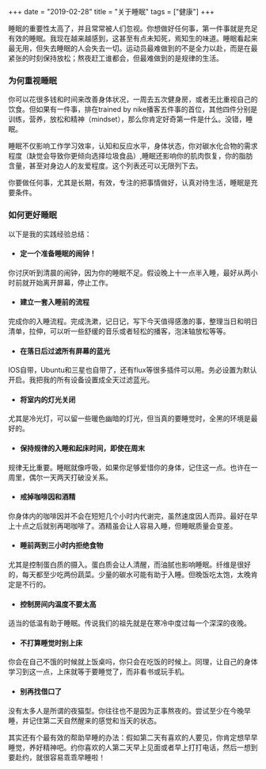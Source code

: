 +++ 
date = "2019-02-28"
title = "关于睡眠"
tags = ["健康"]
+++

睡眠的重要性太高了，并且常常被人们忽视。你想做好任何事，第一件事就是充足有效的睡眠。我现在越来越感到，这甚至有点未知死，焉知生的味道。睡眠看起来最无用，但失去睡眠的人会失去一切。运动员最难做到的不是全力以赴，而是在最紧张的时刻保持放松；熬夜赶工谁都会，但最难做到的是规律的生活。

### 为何重视睡眠
你可以花很多钱和时间来改善身体状况，一周去五次健身房，或者无比重视自己的饮食。但如果有一件事，排在trained by nike播客五件事的首位，其他四件分别是训练，营养，放松和精神（mindset），那么你肯定好奇第一件是什么。没错，睡眠。

睡眠不仅影响工作学习效率，认知和反应水平，身体状态，你对碳水化合物的需求程度（缺觉会导致你更倾向选择垃圾食品）,睡眠还影响你的肌肉恢复，你的脂肪含量，甚至对身边人的友爱程度。这个列表还可以无限列下去。

你要做任何事，尤其是长期，有效，专注的把事情做好，认真对待生活，睡眠是充要条件。

### 如何更好睡眠
以下是我的实践经验总结：
 - #### 定一个准备睡眠的闹钟！
你讨厌听到清晨的闹钟，因为你的睡眠不足。假设晚上十一点半入睡，最好从两小时前就开始离开屏幕，停止工作。
 - #### 建立一套入睡前的流程
完成你的入睡流程。完成洗漱，记日记，写下今天值得感激的事，整理当日和明日清单，拉伸，可以听一些舒缓的音乐或者轻松的播客，泡沫轴放松等等。
- #### 在落日后过滤所有屏幕的蓝光
IOS自带，Ubuntu和三星也自带了，还有flux等很多插件可以用。务必设置为默认开启。我把我的所有设备设置成全天过滤蓝光。
- #### 将室内的灯光关闭
尤其是冷光灯，可以留一些暖色幽暗的灯光，但当真的要睡觉时，全黑的环境是最好的。
- #### 保持规律的入睡和起床时间，即使在周末
规律无比重要。睡眠就像呼吸，如果你足够爱惜你的身体，记住这一点。也许在一周里，偶尔一天两天打破没关系。
- #### 戒掉咖啡因和酒精
你身体内的咖啡因并不会在短短几个小时内代谢完，虽然速度因人而异。最好在早上十点之后就别再喝咖啡了。酒精虽会让人容易入睡，但睡眠质量会变差。
- #### 睡前两到三小时内拒绝食物
尤其是控制蛋白质的摄入。蛋白质会让人清醒，而油腻也影响睡眠。纤维是很好的，每天都至少吃两份蔬菜。少量的碳水可能有助于入睡。但晚饭吃太饱，太晚肯定是不行的。
- #### 控制房间内温度不要太高
适当的低温有助于睡眠。传说我们的祖先就是在寒冷中度过每一个深深的夜晚。
- #### 不打算睡觉时别上床
你会在自己不饿的时候就上饭桌吗，你只会在吃饭的时候上。同理，让自己的身体学习到这一点，上床就等于要睡觉了，而非看书或玩手机。
- #### 别再找借口了
没有太多人是所谓的夜猫型。你往往也不是因为正事熬夜的。尝试至少在今晚早睡，并记住第二天自然醒来的感觉和当天的状态。

其实还有个最有效的帮助早睡的办法：假如第二天有喜欢的人要见，你肯定想早早睡觉，养好精神吧。约你喜欢的人第二天早上见面或者早上打打电话，然后一想到要赴约，就很容易乖乖早睡啦！
